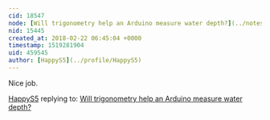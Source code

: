 ```yaml
---
cid: 18547
node: [Will trigonometry help an Arduino measure water depth?](../notes/cfastie/12-29-2017/will-trigonometry-help-an-arduino-measure-water-depth)
nid: 15445
created_at: 2018-02-22 06:45:04 +0000
timestamp: 1519281904
uid: 459545
author: [HappyS5](../profile/HappyS5)
---
```


Nice job. 

[HappyS5](../profile/HappyS5) replying to: [Will trigonometry help an Arduino measure water depth?](../notes/cfastie/12-29-2017/will-trigonometry-help-an-arduino-measure-water-depth)

